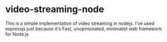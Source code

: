 # video-streaming-node
This is a simple implementation of video streaming in nodejs. I've used expressjs just because it's Fast, unopinionated, minimalist web framework for Node.js
